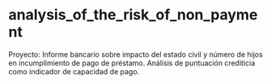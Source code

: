 # analysis_of_the_risk_of_non_payment
Proyecto: Informe bancario sobre impacto del estado civil y número de hijos en incumplimiento de pago de préstamo. Análisis de puntuación crediticia como indicador de capacidad de pago.
